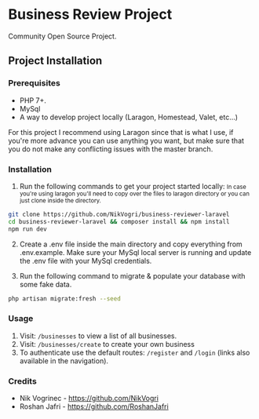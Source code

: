 # Business Review Project

Community Open Source Project.

## Project Installation

### Prerequisites

-   PHP 7+.
-   MySql
-   A way to develop project locally (Laragon, Homestead, Valet, etc...)

For this project I recommend using Laragon since that is what I use, if you're more advance you can use anything you want, but make sure that you do not make any conflicting issues with the master branch.

### Installation

1. Run the following commands to get your project started locally:
   <small>In case you're using laragon you'll need to copy over the files to laragon directory or you can just clone inside the directory.</small>

```bash
git clone https://github.com/NikVogri/business-reviewer-laravel
cd business-reviewer-laravel && composer install && npm install
npm run dev
```

2. Create a .env file inside the main directory and copy everything from .env.example. Make sure your MySql local server is running and update the .env file with your MySql credentials.

3. Run the following command to migrate & populate your database with some fake data.

```bash
php artisan migrate:fresh --seed
```

### Usage

1.  Visit: `/businesses` to view a list of all businesses.
2.  Visit: `/businesses/create` to create your own business
3.  To authenticate use the default routes: `/register` and `/login` (links also available in the navigation).

### Credits

-   Nik Vogrinec - https://github.com/NikVogri
-   Roshan Jafri - https://github.com/RoshanJafri
